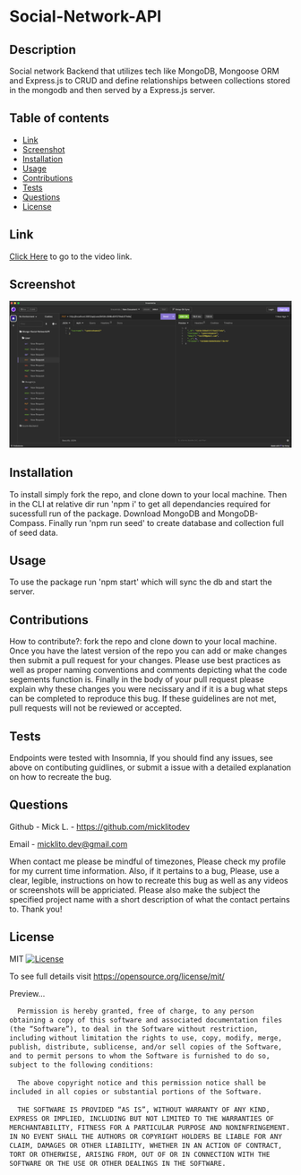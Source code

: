  # Social-Network-API


  ## Description
  
  Social network Backend that utilizes tech like MongoDB, Mongoose ORM and Express.js to CRUD and define relationships between collections stored in the mongodb and then served by a Express.js server.



  ## Table of contents
  
  - [ Link ](#link)
  - [ Screenshot ](#screenshot)
  - [ Installation ](#installation)
  - [ Usage ](#usage)
  - [ Contributions ](#contributions)
  - [ Tests ](#tests)
  - [ Questions ](#questions)
  - [ License ](#license)
  

  ## Link
  
  [Click Here](https://drive.google.com/file/d/1PXoBKvEzEyNqwG7GAuR1K4bnR0PKIp1j/view) to go to the video link.
  


  ## Screenshot
  
  ![image](./assets/msnapiss.png)
  

  
  ## Installation
  
  To install simply fork the repo, and clone down to your local machine. Then in the CLI at relative dir run 'npm i' to get all dependancies required for sucessfull run of the package. Download MongoDB and MongoDB-Compass. Finally run 'npm run seed' to create database and collection full of seed data.


  
  ## Usage
  
  To use the package run 'npm start' which will sync the db and start the server.
  
  
  ## Contributions
  
  How to contribute?: 
  fork the repo and clone down to your local machine. Once you have the latest version of the repo you can add or make changes then submit a pull request for your changes. Please use best practices as well as proper naming conventions and comments depicting what the code segements function is. Finally in the body of your pull request please explain why these changes you were necissary and if it is a bug what steps can be completed to reproduce this bug. If these guidelines are not met, pull requests will not be reviewed or accepted.
  

  
  ## Tests
  
  Endpoints were tested with Insomnia, If you should find any issues, see above on contibuting guidlines, or submit a issue with a detailed explanation on how to recreate the bug.
  

  
  ## Questions
  
  Github - Mick L. - https://github.com/micklitodev

  Email - micklito.dev@gmail.com

  When contact me please be mindful of timezones, Please check my profile for my
  current time information. Also, if it pertains to a bug, Please, use a clear,
  legible, instructions on how to recreate this bug as well as any videos or 
  screenshots will be appriciated. Please also make the subject the specified project
  name with a short description of what the contact pertains to. Thank you! 

  
  ## License
  
  MIT [![License](https://img.shields.io/badge/license-MIT-green)](./LICENSE) 

   To see full details visit https://opensource.org/license/mit/


   Preview... 

   
      Permission is hereby granted, free of charge, to any person obtaining a copy of this software and associated documentation files (the “Software”), to deal in the Software without restriction, including without limitation the rights to use, copy, modify, merge, publish, distribute, sublicense, and/or sell copies of the Software, and to permit persons to whom the Software is furnished to do so, subject to the following conditions:
      
      The above copyright notice and this permission notice shall be included in all copies or substantial portions of the Software.
      
      THE SOFTWARE IS PROVIDED “AS IS”, WITHOUT WARRANTY OF ANY KIND, EXPRESS OR IMPLIED, INCLUDING BUT NOT LIMITED TO THE WARRANTIES OF MERCHANTABILITY, FITNESS FOR A PARTICULAR PURPOSE AND NONINFRINGEMENT. IN NO EVENT SHALL THE AUTHORS OR COPYRIGHT HOLDERS BE LIABLE FOR ANY CLAIM, DAMAGES OR OTHER LIABILITY, WHETHER IN AN ACTION OF CONTRACT, TORT OR OTHERWISE, ARISING FROM, OUT OF OR IN CONNECTION WITH THE SOFTWARE OR THE USE OR OTHER DEALINGS IN THE SOFTWARE.
  
  
  
  
